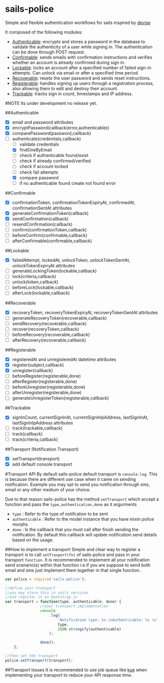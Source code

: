 sails-police
=============
Simple and flexible authentication workflows for sails inspired by [devise](https://github.com/plataformatec/devise)

It composed of the following modules:

* [Authenticable](): encrypts and stores a password in the database to validate the authenticity of a user while signing in. The authentication can be done through POST request.
* [Confirmable](): sends emails with confirmation instructions and verifies whether an account is already confirmed during sign in.
* [Lockable](): locks an account after a specified number of failed sign-in attempts. Can unlock via email or after a specified time period.
* [Recoverable](): resets the user password and sends reset instructions.
* [Registerable](): handles signing up users through a registration process, also allowing them to edit and destroy their account.
* [Trackable](): tracks sign in count, timestamps and IP address.


#NOTE
Its under development no release yet.


##Authenticable
- [x] email and password attributes
- [x] encryptPassword(callback(error,authenticable))
- [x] comparePassword(password,callback)
- [ ] authenticate(credentials,callback)
	- [ ] validate credentials
	- [x] findOneByEmail
	- [ ] check if authenticable found/exist
	- [ ] check if already confirmed/verified
	- [ ] check if account locked
	- [ ] check fail attempts
	- [x] compare password
	- [ ] if no authenticable found create not found error

##Confirmable
- [x] confirmationToken, confirmationTokenExpiryAt, confirmedAt, confirmationSentAt attributes
- [x] generateConfirmationToken(callback)
- [x] sendConfirmation(callback)
- [ ] resendConfirmation(callback)
- [ ] confirm(confirmationToken,callback)
- [ ] beforeConfirm(confirmable,callback)
- [ ] afterConfirmable(confirmable,callback)

##Lockable
- [x] failedAttempt, lockedAt, unlockToken, unlockTokenSentAt, unlockTokenExpiryAt attributes
- [ ] generateLockingToken(lockable,callback)
- [ ] lock(criteria,callback)
- [ ] unlock(token,callback)
- [ ] beforeLock(lockable,callback)
- [ ] afterLock(lockable,callback)

##Recoverable
- [x] recoveryToken, recoveryTokenExpiryAt, recoveryTokenSentAt attributes
- [ ] generateRecoveryToken(recoverable,callback)
- [ ] sendRecovery(recoverable,callback)
- [ ] recover(recoveryToken,callback)
- [ ] beforeRecovery(recoverable,callback)
- [ ] afterRecovery(recoverable,callback)

##Registerable
- [x] registeredAt and unregisteredAt datetime attributes
- [x] register(subject,callback)
- [x] unregister(callback)
- [ ] beforeRegister(registerable,done)
- [ ] afterRegister(registerable,done)
- [ ] beforeUnregister(registerable,done)
- [ ] afterUnregister(registerable,done)
- [ ] generateUnregisterToken(registerable,callback)

##Trackable
- [x] signInCount, currentSignInAt, currentSignInIpAddress, lastSignInAt, lastSignInIpAddress attributes
- [ ] track(trackable,callback)
- [ ] track(callback)
- [ ] track(criteria,callback)

##Transport (Notification Transport)
- [x] setTransport(transport)
- [x] add default console transport

#Transport API
By default sails-police default transport is `console.log`. This is because 
there are different use case when it came on sending notification. Example 
you may opt to send you notification through sms, email or any other medium 
of your choice.

Due to that reason sails-police has the method `setTransport` which accept 
a function and pass the `type,authentication,done` as it argurments

- `type` : Refer to the type of notifcation to be sent
- `authenticable` : Refer to the model instance that you have mixin police morphs
- `done` : Is the callback that you must call after finish sending the notification.
		 By default this callback will update notification send details based on the
		 usage.

##How to implement a transport
Simple and clear way to register a transport is to call `setTrasport(fn)` of 
sails-police and pass in your transport `function`. It is recommended to implement 
all your notification send scenario(s) within that function i.e if you are 
suppose to send both email and sms just implement them together in that single function.

```js
var police = require('sails-police');

//define your transport
//you may store this in sails services 
//and register it on bootstrap.js
var transport = function(type, authenticable, done) {
				//your transport implementation
		        console
		            .log(
		                'Notification type: %s.\nAuthenticable: %s \n',
		                type,
		                JSON.stringify(authenticable)
		            );

		        done();
    };

//then set the transport
police.setTransport(transport);
```
##Transport Issues
It is recommended to use job queue like [kue](https://github.com/learnboost/kue) 
when implementing your transport to reduce your API response time.
